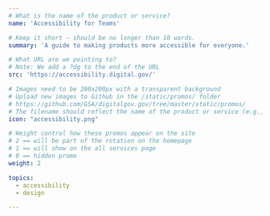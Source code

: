 ```yaml
---
# What is the name of the product or service?
name: 'Accessibility for Teams'

# Keep it short — should be no longer than 10 words.
summary: 'A guide to making products more accessible for everyone.'

# What URL are we pointing to?
# Note: We add a ?dg to the end of the URL
src: 'https://accessibility.digital.gov/'

# Images need to be 200x200px with a transparent background
# Upload new images to Github in the /static/promos/ folder
# https://github.com/GSA/digitalgov.gov/tree/master/static/promos/
# The filename should reflect the name of the product or service (e.g., challenge-gov.png)
icon: "accessibility.png"

# Weight control how these promos appear on the site
# 2 == will be part of the rotation on the homepage
# 1 == will show on the all services page
# 0 == hidden promo
weight: 2

topics:
  - accessibility
  - design

---
```

